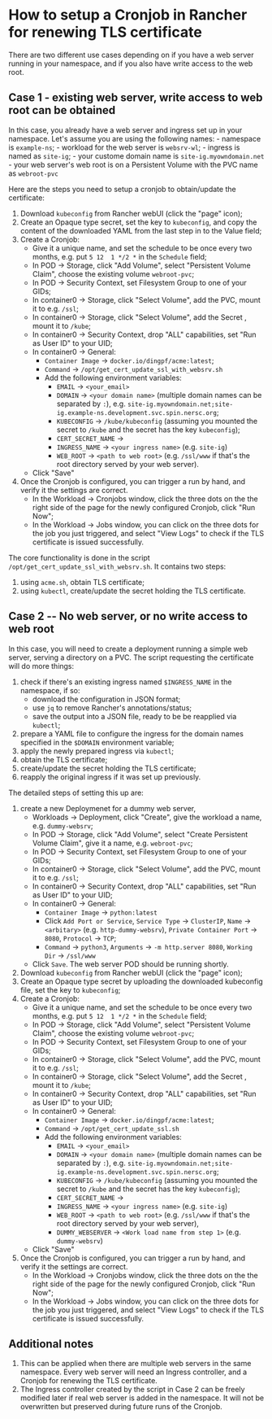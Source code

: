 # How to setup a Cronjob in Rancher for renewing TLS certificate

There are two different use cases depending on if you have a web server running in your namespace, and if you also have write access to the web root.

## Case 1 - existing web server, write access to web root can be obtained

In this case, you already have a web server and ingress set up in your namespace. Let's assume you are using the following names:
    - namespace is `example-ns`;
    - workload for the web server is `websrv-wl`;
    - ingress is named as `site-ig`;
    - your custome domain name is `site-ig.myowndomain.net`
    - your web server's web root is on a Persistent Volume with the PVC name as `webroot-pvc` 

Here are the steps you need to setup a cronjob to obtain/update the certificate:
1. Download `kubeconfig` from Rancher webUI (click the "page" icon);
2. Create an Opaque type secret, set the key to `kubeconfig`, and copy the content of the downloaded YAML from the last step in to the Value field;
3. Create a Cronjob:
    - Give it a unique name, and set the schedule to be once every two months, e.g. put `5 12  1 */2 *` in the `Schedule` field;
    - In POD -> Storage, click "Add Volume", select "Persistent Volume Claim", choose the existing volume `webroot-pvc`;
    - In POD -> Security Context, set Filesystem Group to one of your GIDs;
    - In container0 -> Storage, click "Select Volume", add the PVC, mount it to e.g. `/ssl`;
    - In container0 -> Storage, click "Select Volume", add the Secret , mount it to `/kube`;
    - In container0 -> Security Context, drop "ALL" capabilities, set "Run as User ID" to your UID;
    - In container0 -> General:
        * `Container Image` -> `docker.io/dingpf/acme:latest`;
        * `Command` -> `/opt/get_cert_update_ssl_with_websrv.sh`
        * Add the following environment variables:
            - `EMAIL` -> `<your_email>`
            - `DOMAIN` -> `<your domain name>` (multiple domain names can be separated by `:`), e.g. `site-ig.myowndomain.net;site-ig.example-ns.development.svc.spin.nersc.org`;
            - `KUBECONFIG` -> `/kube/kubeconfig` (assuming you mounted the secret to `/kube` and the secret has the key `kubeconfig`);
            - `CERT_SECRET_NAME` -> <create a name for your secret holding the TLS certificate>
            - `INGRESS_NAME` -> `<your ingress name>` (e.g. `site-ig`)
            - `WEB_ROOT` -> `<path to web root>` (e.g. `/ssl/www` if that's the root directory served by your web server).
    - Click "Save"
4. Once the Cronjob is configured, you can trigger a run by hand, and verify it the settings are correct.
    - In the Workload -> Cronjobs window, click the three dots on the the right side of the page for the newly configured Cronjob, click "Run Now";
    - In the Workload -> Jobs window, you can click on the three dots for the job you just triggered, and select "View Logs" to check if the TLS certificate is issued successfully.

The core functionality is done in the script `/opt/get_cert_update_ssl_with_websrv.sh`. It contains two steps:
1. using `acme.sh`, obtain TLS certificate;
2. using `kubectl`, create/update the secret holding the TLS certificate. 

## Case 2 -- No web server, or no write access to web root

In this case, you will need to create a deployment running a simple web server, serving a directory on a PVC. The script requesting the certificate will do more things:
1. check if there's an existing ingress named `$INGRESS_NAME` in the namespace, if so:
    - download the configuration in JSON format;
    - use `jq` to remove Rancher's annotations/status;
    - save the output into a JSON file, ready to be be reapplied via `kubectl`;
2. prepare a YAML file to configure the ingress for the domain names specified in the `$DOMAIN` environment variable;
3. apply the newly prepared ingress via `kubectl`;
4. obtain the TLS certificate;
5. create/update the secret holding the TLS certificate;
6. reapply the original ingress if it was set up previously.

The detailed steps of setting this up are:
1. create a new Deploymenet for a dummy web server,
    - Workloads -> Deployment, click "Create", give the workload a name, e.g. `dummy-websrv`;
    - In POD -> Storage, click "Add Volume", select "Create Persistent Volume Claim", give it a name, e.g. `webroot-pvc`;
    - In POD -> Security Context, set Filesystem Group to one of your GIDs; 
    - In container0 -> Storage, click "Select Volume", add the PVC, mount it to e.g. `/ssl`;
    - In container0 -> Security Context, drop "ALL" capabilities, set "Run as User ID" to your UID;
    - In container0 -> General:
        * `Container Image` -> `python:latest`
        * Click `Add Port or Service`, `Service Type` -> `ClusterIP`, `Name` -> `<arbitary>` (e.g. `http-dummy-websrv`), `Private Container Port` -> `8080`, `Protocol` -> `TCP`;
        * `Command` -> `python3`, `Arguments` -> `-m http.server 8080`, `Working Dir` -> `/ssl/www`
    - Click `Save`. The web server POD should be running shortly.
2. Download `kubeconfig` from Rancher webUI (click the "page" icon);
3. Create an Opaque type secret by uploading the downloaded kubeconfig file, set the key to `kubeconfig`;
4. Create a Cronjob:
    - Give it a unique name, and set the schedule to be once every two months, e.g. put `5 12  1 */2 *` in the `Schedule` field;
    - In POD -> Storage, click "Add Volume", select "Persistent Volume Claim", choose the existing volume `webroot-pvc`;
    - In POD -> Security Context, set Filesystem Group to one of your GIDs;
    - In container0 -> Storage, click "Select Volume", add the PVC, mount it to e.g. `/ssl`;
    - In container0 -> Storage, click "Select Volume", add the Secret , mount it to `/kube`;
    - In container0 -> Security Context, drop "ALL" capabilities, set "Run as User ID" to your UID;
    - In container0 -> General:
        * `Container Image` -> `docker.io/dingpf/acme:latest`;
        * `Command` -> `/opt/get_cert_update_ssl.sh`
        * Add the following environment variables:
            - `EMAIL` -> `<your_email>`
            - `DOMAIN` -> `<your domain name>` (multiple domain names can be separated by `:`), e.g. `site-ig.myowndomain.net;site-ig.example-ns.development.svc.spin.nersc.org`;
            - `KUBECONFIG` -> `/kube/kubeconfig` (assuming you mounted the secret to `/kube` and the secret has the key `kubeconfig`);
            - `CERT_SECRET_NAME` -> <create a name for your secret holding the TLS certificate>
            - `INGRESS_NAME` -> `<your ingress name>` (e.g. `site-ig`)
            - `WEB_ROOT` -> `<path to web root>` (e.g. `/ssl/www` if that's the root directory served by your web server),
            - `DUMMY_WEBSERVER` -> `<Work load name from step 1>` (e.g. `dummy-websrv`)
    - Click "Save"
4. Once the Cronjob is configured, you can trigger a run by hand, and verify it the settings are correct.
    - In the Workload -> Cronjobs window, click the three dots on the the right side of the page for the newly configured Cronjob, click "Run Now";
    - In the Workload -> Jobs window, you can click on the three dots for the job you just triggered, and select "View Logs" to check if the TLS certificate is issued successfully.

## Additional notes

1. This can be applied when there are multiple web servers in the same namespace. Every web server will need an Ingress controller, and a Cronjob for renewing the TLS certificate.
2. The Ingress controller created by the script in Case 2 can be freely modified later if real web server is added in the namespace. It will not be overwritten but preserved during future runs of the Cronjob.
